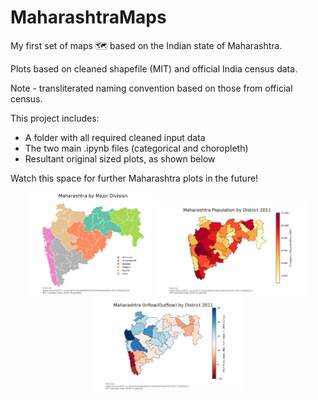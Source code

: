 # MaharashtraMaps
My first set of maps 🗺️ based on the Indian state of Maharashtra.

Plots based on cleaned shapefile (MIT) and official India census data.

Note - transliterated naming convention based on those from official census.

This project includes:
-	A folder with all required cleaned input data
-	The two main .ipynb files (categorical and choropleth)
-	Resultant original sized plots, as shown below

Watch this space for further Maharashtra plots in the future!

<p align="middle">
  <img src="/nell_maha_div_pop.png" width="200" />
  <img src="/nell_maha_pop1.png" width="250" /> 
  <img src="/nell_maha_pop2.png" width="250" />
</p>
